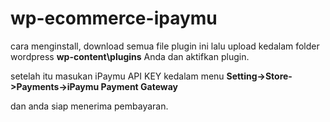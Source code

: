 # wp-ecommerce-ipaymu

cara menginstall, download semua file plugin ini lalu upload kedalam folder wordpress **wp-content\plugins** Anda dan aktifkan plugin.

setelah itu masukan iPaymu API KEY kedalam menu **Setting->Store->Payments->iPaymu Payment Gateway**

dan anda siap menerima pembayaran.
